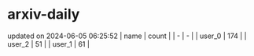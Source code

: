 # arxiv-daily
updated on 2024-06-05 06:25:52
| name | count |
| - | - |
| user_0 | 174 |
| user_2 | 51 |
| user_1 | 61 |
